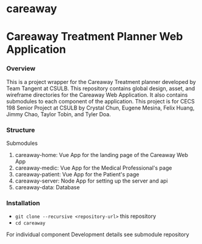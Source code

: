 # careaway
# Careaway Treatment Planner Web Application

### Overview
This is a project wrapper for the Careaway Treatment planner developed by Team Tangent at CSULB. This repository contains global design, asset, and wireframe directories for the Careaway Web Application. It also contains submodules to each component of the application. This project is for CECS 198 Senior Project at CSULB by Crystal Chun, Eugene Mesina, Felix Huang, Jimmy Chao, Taylor Tobin, and Tyler Doa.

### Structure

Submodules
1. careaway-home: Vue App for the landing page of the Careaway Web App
2. careaway-medic: Vue App for the Medical Professional's page
3. careaway-patient: Vue App for the Patient's page
4. careaway-server: Node App for setting up the server and api
5. careaway-data: Database

### Installation
* `git clone --recursive <repository-url>` this repository
* `cd careaway`
  
For individual component Development details see submodule repository
